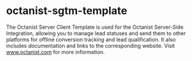 # octanist-sgtm-template
The Octanist Server Client Template is used for the Octanist Server-Side Integration, allowing you to manage lead statuses and send them to other platforms for offline conversion tracking and lead qualification. It also includes documentation and links to the corresponding website. Visit www.octanist.com for more information.

